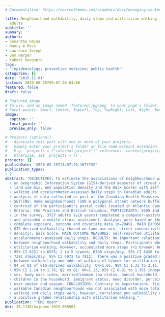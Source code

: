 ```yaml
---
# Documentation: https://sourcethemes.com/academic/docs/managing-content/

title: Neighbourhood walkability, daily steps and utilitarian walking in Canadian
  adults
subtitle: ''
summary: ''
authors:
- Samantha Hajna
- Nancy A Ross
- Lawrence Joseph
- Sam Harper
- Kaberi Dasgupta
tags:
- '"epidemiology; preventive medicine; public health"'
categories: []
date: '2015-11-01'
lastmod: 2020-09-25T09:07:20-04:00
featured: false
draft: false

# Featured image
# To use, add an image named `featured.jpg/png` to your page's folder.
# Focal points: Smart, Center, TopLeft, Top, TopRight, Left, Right, BottomLeft, Bottom, BottomRight.
image:
  caption: ''
  focal_point: ''
  preview_only: false

# Projects (optional).
#   Associate this post with one or more of your projects.
#   Simply enter your project's folder or file name without extension.
#   E.g. `projects = ["internal-project"]` references `content/project/deep-learning/index.md`.
#   Otherwise, set `projects = []`.
projects: []
publishDate: '2020-09-25T13:07:20.167775Z'
publication_types:
- 2
abstract: "OBJECTIVES: To estimate the associations of neighbourhood walkability (based\
  \ on Geographic Information System (GIS)-derived measures of street connectivity,\
  \ land use mix, and population density and the Walk Score) with self-reported utilitarian\
  \ walking and accelerometer-assessed daily steps in Canadian adults. DESIGN: A cross-sectional\
  \ analysis of data collected as part of the Canadian Health Measures Survey (2007-2009).\
  \ SETTING: Home neighbourhoods (500 m polygonal street network buffers around the\
  \ centroid of the participant's postal code) located in Atlantic Canada, Québec,\
  \ Ontario, the Prairies and British Columbia. PARTICIPANTS: 5605 individuals participated\
  \ in the survey. 3727 adults (≥18 years) completed a computer-assisted interview\
  \ and attended a mobile clinic assessment. Analyses were based on those who had\
  \ complete exposure, outcome and covariate data (n=2949). MAIN EXPOSURE MEASURES:\
  \ GIS-derived walkability (based on land use mix, street connectivity and population\
  \ density); Walk Score. MAIN OUTCOME MEASURES: Self-reported utilitarian walking;\
  \ accelerometer-assessed daily steps. RESULTS: No important relationship was observed\
  \ between neighbourhood walkability and daily steps. Participants who reported more\
  \ utilitarian walking, however, accumulated more steps (<1 h/week: 6613 steps/day,\
  \ 95% CI 6251 to 6975; 1 to 5 h/week: 6768 steps/day, 95% CI 6420 to 7117; ≥6 h/week:\
  \ 7391 steps/day, 95% CI 6972 to 7811). There was a positive graded association\
  \ between walkability and odds of walking ≥1 h/week for utilitarian purposes (eg,\
  \ Q4 vs Q1 of GIS-derived walkability: OR=1.66, 95% CI 1.31 to 2.11; Q3 vs Q1: OR=1.41,\
  \ 95% CI 1.14 to 1.76; Q2 vs Q1: OR=1.13, 95% CI 0.91 to 1.39) independent of age,\
  \ sex, body mass index, married/common law status, annual household income, having\
  \ children in the household, immigrant status, mood disorder, perceived health,\
  \ ever smoker and season. CONCLUSIONS: Contrary to expectations, living in more\
  \ walkable Canadian neighbourhoods was not associated with more total walking. Utilitarian\
  \ walking and daily steps were, however, correlated and walkability demonstrated\
  \ a positive graded relationship with utilitarian walking."
publication: '*BMJ Open*'
doi: 10.1136/bmjopen-2015-008964
---
```

